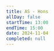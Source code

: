 ```yaml
---
title: AS - Hons
allDay: false
startTime: 13:00
endTime: 15:00
date: 2024-11-04
completed: null
---
```

